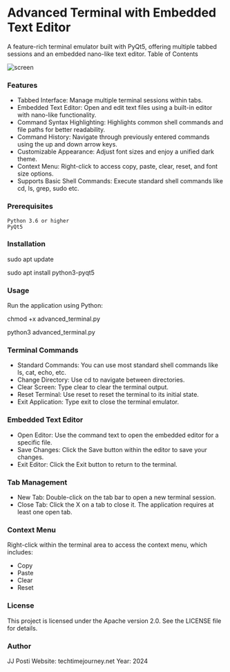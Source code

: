 # Advanced Terminal with Embedded Text Editor

A feature-rich terminal emulator built with PyQt5, offering multiple tabbed sessions and an embedded nano-like text editor.
Table of Contents

![screen](https://github.com/user-attachments/assets/8048afbb-235a-4e05-8d0a-8519f546a38e)


### Features

-    Tabbed Interface: Manage multiple terminal sessions within tabs.
-    Embedded Text Editor: Open and edit text files using a built-in editor with nano-like functionality.
-    Command Syntax Highlighting: Highlights common shell commands and file paths for better readability.
-    Command History: Navigate through previously entered commands using the up and down arrow keys.
-    Customizable Appearance: Adjust font sizes and enjoy a unified dark theme.
-    Context Menu: Right-click to access copy, paste, clear, reset, and font size options.
-    Supports Basic Shell Commands: Execute standard shell commands like cd, ls, grep, sudo etc.

### Prerequisites

    Python 3.6 or higher
    PyQt5

### Installation

sudo apt update

sudo apt install python3-pyqt5

### Usage

Run the application using Python:

chmod +x advanced_terminal.py

python3 advanced_terminal.py

### Terminal Commands

-    Standard Commands: You can use most standard shell commands like ls, cat, echo, etc.
-    Change Directory: Use cd <directory> to navigate between directories.
-    Clear Screen: Type clear to clear the terminal output.
-    Reset Terminal: Use reset to reset the terminal to its initial state.
-    Exit Application: Type exit to close the terminal emulator.

### Embedded Text Editor

-    Open Editor: Use the command text <filename> to open the embedded editor for a specific file.
-    Save Changes: Click the Save button within the editor to save your changes.
-    Exit Editor: Click the Exit button to return to the terminal.

### Tab Management

-    New Tab: Double-click on the tab bar to open a new terminal session.
-    Close Tab: Click the X on a tab to close it. The application requires at least one open tab.

### Context Menu

Right-click within the terminal area to access the context menu, which includes:

-    Copy
-    Paste
-    Clear
-    Reset


### License

This project is licensed under the Apache version 2.0. See the LICENSE file for details.

### Author

JJ Posti
Website: techtimejourney.net
Year: 2024
